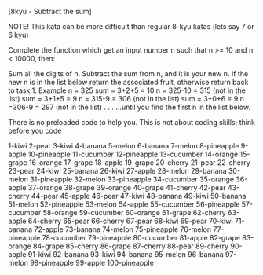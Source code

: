 [8kyu - Subtract the sum]

NOTE! This kata can be more difficult than regular 8-kyu katas (lets say 7 or 6 kyu)

Complete the function which get an input number n such that n >= 10 and n < 10000, then:

Sum all the digits of n.
Subtract the sum from n, and it is your new n.
If the new n is in the list below return the associated fruit, otherwise return back to task 1.
Example
n = 325
sum = 3+2+5 = 10
n = 325-10 = 315 (not in the list)
sum = 3+1+5 = 9
n = 315-9 = 306 (not in the list)
sum = 3+0+6 = 9
n =306-9 = 297 (not in the list)
.
.
.
...until you find the first n in the list below.

There is no preloaded code to help you. This is not about coding skills; think before you code

1-kiwi
2-pear
3-kiwi
4-banana
5-melon
6-banana
7-melon
8-pineapple
9-apple
10-pineapple
11-cucumber
12-pineapple
13-cucumber
14-orange
15-grape
16-orange
17-grape
18-apple
19-grape
20-cherry
21-pear
22-cherry
23-pear
24-kiwi
25-banana
26-kiwi
27-apple
28-melon
29-banana
30-melon
31-pineapple
32-melon
33-pineapple
34-cucumber
35-orange
36-apple
37-orange
38-grape
39-orange
40-grape
41-cherry
42-pear
43-cherry
44-pear
45-apple
46-pear
47-kiwi
48-banana
49-kiwi
50-banana
51-melon
52-pineapple
53-melon
54-apple
55-cucumber
56-pineapple
57-cucumber
58-orange
59-cucumber
60-orange
61-grape
62-cherry
63-apple
64-cherry
65-pear
66-cherry
67-pear
68-kiwi
69-pear
70-kiwi
71-banana
72-apple
73-banana
74-melon
75-pineapple
76-melon
77-pineapple
78-cucumber
79-pineapple
80-cucumber
81-apple
82-grape
83-orange
84-grape
85-cherry
86-grape
87-cherry
88-pear
89-cherry
90-apple
91-kiwi
92-banana
93-kiwi
94-banana
95-melon
96-banana
97-melon
98-pineapple
99-apple
100-pineapple